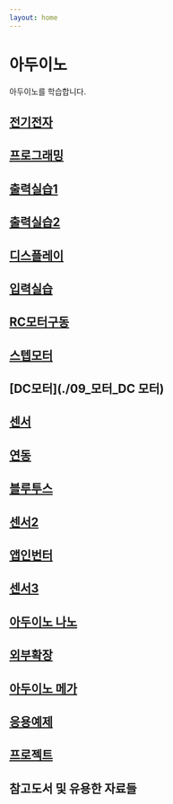 ```yaml
---
layout: home
---
```


# 아두이노
아두이노를 학습합니다.  


## [전기전자](./prologue)

## [프로그래밍](./coding)

## [출력실습1](./output1)

## [출력실습2](./output2)

## [디스플레이](./display)

## [입력실습](./input1)

## [RC모터구동](./motor/rc)

## [스텝모터](./motor/step)

## [DC모터](./09_모터_DC 모터)

## [센서](./sensor)

## [연동](./slave)

## [블루투스](./bluetooth)

## [센서2](./13_센서)

## [앱인번터](./inventor)

## [센서3](./15_센서)

## [아두이노 나노](./nano)

## [외부확장](./17_외부확장)

## [아두이노 메가](./18_아두이노_메가)

## [응용예제](./19_응용예제)

## [프로젝트](./20_프로젝트)


## 참고도서 및 유용한 자료들